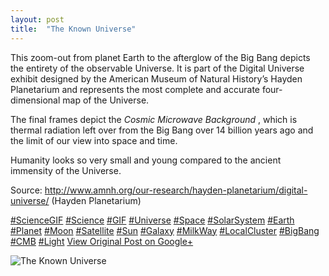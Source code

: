 ```yaml
---
layout: post
title:  "The Known Universe"
---
```


This zoom-out from planet Earth to the afterglow of the Big Bang depicts the entirety of the observable Universe. It is part of the Digital Universe exhibit designed by the American Museum of Natural History’s Hayden Planetarium and represents the most complete and accurate four-dimensional map of the Universe.   
  
The final frames depict the _Cosmic Microwave Background_ , which is thermal radiation left over from the Big Bang over 14 billion years ago and the limit of our view into space and time.  
  
Humanity looks so very small and young compared to the ancient immensity of the Universe.   
  
Source: <http://www.amnh.org/our-research/hayden-planetarium/digital-universe/> (Hayden Planetarium)  
  
[#ScienceGIF](https://plus.google.com/s/%23ScienceGIF/posts) [#Science](https://plus.google.com/s/%23Science/posts) [#GIF](https://plus.google.com/s/%23GIF/posts) [#Universe](https://plus.google.com/s/%23Universe/posts) [#Space](https://plus.google.com/s/%23Space/posts) [#SolarSystem](https://plus.google.com/s/%23SolarSystem/posts) [#Earth](https://plus.google.com/s/%23Earth/posts) [#Planet](https://plus.google.com/s/%23Planet/posts) [#Moon](https://plus.google.com/s/%23Moon/posts) [#Satellite](https://plus.google.com/s/%23Satellite/posts) [#Sun](https://plus.google.com/s/%23Sun/posts) [#Galaxy](https://plus.google.com/s/%23Galaxy/posts) [#MilkWay](https://plus.google.com/s/%23MilkWay/posts) [#LocalCluster](https://plus.google.com/s/%23LocalCluster/posts) [#BigBang](https://plus.google.com/s/%23BigBang/posts) [#CMB](https://plus.google.com/s/%23CMB/posts) [#Light](https://plus.google.com/s/%23Light/posts)
[View Original Post on Google+](https://plus.google.com/+ColinSullender/posts/AgNR4upExWQ)

![The Known Universe](https://i.imgur.com/YT2LEgd.gif)
